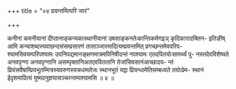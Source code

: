+++
title = "०४ प्रयन्तमित्परि जारं"

+++

कनीनां कमनीयानां दीप्तानाङ्कन्यकास्थानीयानां उषसाङ्कनतेःकान्तिकर्मणइञ् कृदिकारादक्तिन- इतिङीष् आमि कन्याशब्दस्यवाछन्दसंसम्प्रसारणं तासाञ्जारमादित्यम्प्रयन्तमित् प्रगच्छन्तमेवपरिप- श्यामसिवयम्परिपश्यामः उपनिपद्यमानङ्क्षणमात्रमपिनिषीदन्तं नपश्यामः एतदपितयोःसामर्थ्यं पु- नस्तदेवविशेष्यते अनवपृग्णा अनवपृग्णानि असम्पृक्तानिअतएवविततानि तेजांसिवसानंआच्छादय- न्तं प्रियंसर्वेषाम्प्रियभूतम्मित्रस्यवरुणस्यचधामतेजः स्थानभूतं यद्वा प्रियन्धामेतिसम्बध्यते तयोःप्रेम- स्थानं ईदृशमादित्यं युष्मदनुज्ञयासञ्चरन्तम्पश्यामसि ॥ ४ ॥